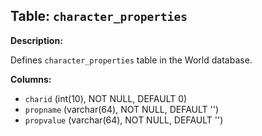 ## Table: `character_properties`

**Description:**

Defines `character_properties` table in the World database.

**Columns:**
- `charid` (int(10), NOT NULL, DEFAULT 0)
- `propname` (varchar(64), NOT NULL, DEFAULT '')
- `propvalue` (varchar(64), NOT NULL, DEFAULT '')